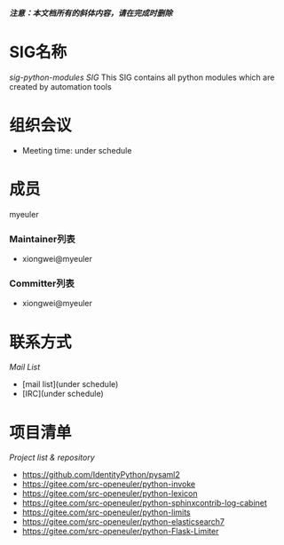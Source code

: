***注意：本文档所有的斜体内容，请在完成时删除***

# SIG名称

*sig-python-modules SIG*
This SIG contains all python modules which are created by automation tools


# 组织会议

- Meeting time: under schedule



# 成员
myeuler

### Maintainer列表
- xiongwei@myeuler



### Committer列表
- xiongwei@myeuler



# 联系方式

*Mail List*

- [mail list](under schedule)
- [IRC](under schedule)


# 项目清单

*Project list & repository*
- https://github.com/IdentityPython/pysaml2
- https://gitee.com/src-openeuler/python-invoke
- https://gitee.com/src-openeuler/python-lexicon
- https://gitee.com/src-openeuler/python-sphinxcontrib-log-cabinet
- https://gitee.com/src-openeuler/python-limits
- https://gitee.com/src-openeuler/python-elasticsearch7
- https://gitee.com/src-openeuler/python-Flask-Limiter
